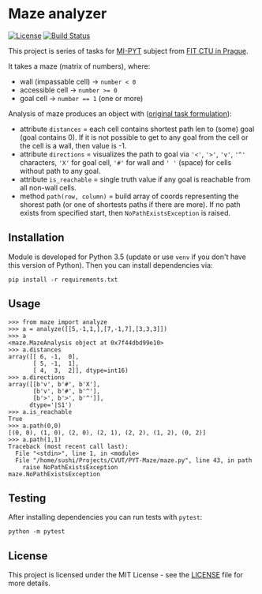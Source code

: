 # Maze analyzer

[![License](https://img.shields.io/badge/license-MIT-blue.svg)](LICENSE)
[![Build Status](https://travis-ci.com/MarekSuchanek/maze.svg?token=XD73y3snHDycemSiHx3H&branch=master)](https://travis-ci.com/MarekSuchanek/maze)

This project is series of tasks for [MI-PYT](https://github.com/cvut/MI-PYT) 
subject from [FIT CTU in Prague](https://fit.cvut.cz).

It takes a maze (matrix of numbers), where:

* wall (impassable cell) -> `number < 0`
* accessible cell -> `number >= 0`
* goal cell -> `number == 1` (one or more)

Analysis of maze produces an object with ([original task formulation](https://github.com/cvut/MI-PYT/blob/master/tutorials/07_numpy.md)):

* attribute `distances` = each cell contains shortest path len to (some)
  goal (goal contains 0). If it is not possible to get to any goal from
  the cell or the cell is a wall, then value is -1.
* attribute `directions` = visualizes the path to goal via `'<'`, `'>'`,
  `'v'`, `'^'` characters, `'X'` for goal cell, `'#'` for wall and `' '` 
  (space) for cells without path to any goal.
* attribute `is_reachable` = single truth value if any goal is reachable
  from all non-wall cells.
* method `path(row, column)` = build array of coords representing the 
  shorest path (or one of shortests paths if there are more). If no path
  exists from specified start, then `NoPathExistsException` is raised.

## Installation

Module is developed for Python 3.5 (update or use `venv` if you don't 
have this version of Python). Then you can install dependencies via:

```
pip install -r requirements.txt
```

## Usage

```
>>> from maze import analyze
>>> a = analyze([[5,-1,1,],[7,-1,7],[3,3,3]])
>>> a
<maze.MazeAnalysis object at 0x7f44dbd99e10>
>>> a.distances
array([[ 6, -1,  0],
       [ 5, -1,  1],
       [ 4,  3,  2]], dtype=int16)
>>> a.directions
array([[b'v', b'#', b'X'],
       [b'v', b'#', b'^'],
       [b'>', b'>', b'^']], 
      dtype='|S1')
>>> a.is_reachable
True
>>> a.path(0,0)
[(0, 0), (1, 0), (2, 0), (2, 1), (2, 2), (1, 2), (0, 2)]
>>> a.path(1,1)
Traceback (most recent call last):
  File "<stdin>", line 1, in <module>
  File "/home/sushi/Projects/CVUT/PYT-Maze/maze.py", line 43, in path
    raise NoPathExistsException
maze.NoPathExistsException
```

## Testing

After installing dependencies you can run tests with `pytest`:

```
python -m pytest
```

## License

This project is licensed under the MIT License - see the [LICENSE](LICENSE)
file for more details.
